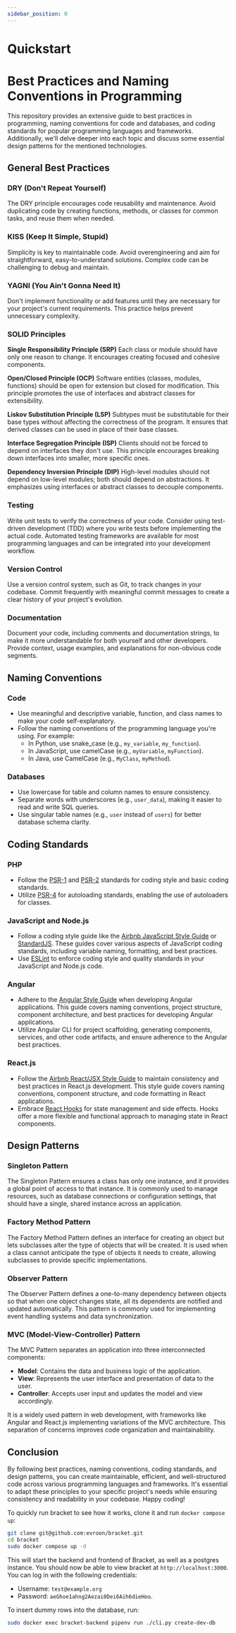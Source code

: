 ```yaml
---
sidebar_position: 0
---
```



# Quickstart

# Best Practices and Naming Conventions in Programming


This repository provides an extensive guide to best practices in programming, naming conventions for code and databases, and coding standards for popular programming languages and frameworks. Additionally, we'll delve deeper into each topic and discuss some essential design patterns for the mentioned technologies.

## General Best Practices

### DRY (Don't Repeat Yourself)
The DRY principle encourages code reusability and maintenance. Avoid duplicating code by creating functions, methods, or classes for common tasks, and reuse them when needed.

### KISS (Keep It Simple, Stupid)
Simplicity is key to maintainable code. Avoid overengineering and aim for straightforward, easy-to-understand solutions. Complex code can be challenging to debug and maintain.

### YAGNI (You Ain't Gonna Need It)
Don't implement functionality or add features until they are necessary for your project's current requirements. This practice helps prevent unnecessary complexity.

### SOLID Principles

**Single Responsibility Principle (SRP)**
Each class or module should have only one reason to change. It encourages creating focused and cohesive components.

**Open/Closed Principle (OCP)**
Software entities (classes, modules, functions) should be open for extension but closed for modification. This principle promotes the use of interfaces and abstract classes for extensibility.

**Liskov Substitution Principle (LSP)**
Subtypes must be substitutable for their base types without affecting the correctness of the program. It ensures that derived classes can be used in place of their base classes.

**Interface Segregation Principle (ISP)**
Clients should not be forced to depend on interfaces they don't use. This principle encourages breaking down interfaces into smaller, more specific ones.

**Dependency Inversion Principle (DIP)**
High-level modules should not depend on low-level modules; both should depend on abstractions. It emphasizes using interfaces or abstract classes to decouple components.

### Testing
Write unit tests to verify the correctness of your code. Consider using test-driven development (TDD) where you write tests before implementing the actual code. Automated testing frameworks are available for most programming languages and can be integrated into your development workflow.

### Version Control
Use a version control system, such as Git, to track changes in your codebase. Commit frequently with meaningful commit messages to create a clear history of your project's evolution.

### Documentation
Document your code, including comments and documentation strings, to make it more understandable for both yourself and other developers. Provide context, usage examples, and explanations for non-obvious code segments.

## Naming Conventions

### Code
- Use meaningful and descriptive variable, function, and class names to make your code self-explanatory.
- Follow the naming conventions of the programming language you're using. For example:
    - In Python, use snake_case (e.g., `my_variable`, `my_function`).
    - In JavaScript, use camelCase (e.g., `myVariable`, `myFunction`).
    - In Java, use CamelCase (e.g., `MyClass`, `myMethod`).

### Databases
- Use lowercase for table and column names to ensure consistency.
- Separate words with underscores (e.g., `user_data`), making it easier to read and write SQL queries.
- Use singular table names (e.g., `user` instead of `users`) for better database schema clarity.

## Coding Standards

### PHP

- Follow the [PSR-1](https://www.php-fig.org/psr/psr-1/) and [PSR-2](https://www.php-fig.org/psr/psr-2/) standards for coding style and basic coding standards.
- Utilize [PSR-4](https://www.php-fig.org/psr/psr-4/) for autoloading standards, enabling the use of autoloaders for classes.

### JavaScript and Node.js

- Follow a coding style guide like the [Airbnb JavaScript Style Guide](https://github.com/airbnb/javascript) or [StandardJS](https://standardjs.com/). These guides cover various aspects of JavaScript coding standards, including variable naming, formatting, and best practices.
- Use [ESLint](https://eslint.org/) to enforce coding style and quality standards in your JavaScript and Node.js code.

### Angular

- Adhere to the [Angular Style Guide](https://angular.io/guide/styleguide) when developing Angular applications. This guide covers naming conventions, project structure, component architecture, and best practices for developing Angular applications.
- Utilize Angular CLI for project scaffolding, generating components, services, and other code artifacts, and ensure adherence to the Angular best practices.

### React.js

- Follow the [Airbnb React/JSX Style Guide](https://github.com/airbnb/javascript/tree/master/react) to maintain consistency and best practices in React.js development. This style guide covers naming conventions, component structure, and code formatting in React applications.
- Embrace [React Hooks](https://reactjs.org/docs/hooks-intro.html) for state management and side effects. Hooks offer a more flexible and functional approach to managing state in React components.

## Design Patterns

### Singleton Pattern

The Singleton Pattern ensures a class has only one instance, and it provides a global point of access to that instance. It is commonly used to manage resources, such as database connections or configuration settings, that should have a single, shared instance across an application.

### Factory Method Pattern

The Factory Method Pattern defines an interface for creating an object but lets subclasses alter the type of objects that will be created. It is used when a class cannot anticipate the type of objects it needs to create, allowing subclasses to provide specific implementations.

### Observer Pattern

The Observer Pattern defines a one-to-many dependency between objects so that when one object changes state, all its dependents are notified and updated automatically. This pattern is commonly used for implementing event handling systems and data synchronization.

### MVC (Model-View-Controller) Pattern

The MVC Pattern separates an application into three interconnected components:

- **Model**: Contains the data and business logic of the application.
- **View**: Represents the user interface and presentation of data to the user.
- **Controller**: Accepts user input and updates the model and view accordingly.

It is a widely used pattern in web development, with frameworks like Angular and React.js implementing variations of the MVC architecture. This separation of concerns improves code organization and maintainability.

## Conclusion

By following best practices, naming conventions, coding standards, and design patterns, you can create maintainable, efficient, and well-structured code across various programming languages and frameworks. It's essential to adapt these principles to your specific project's needs while ensuring consistency and readability in your codebase. Happy coding!





To quickly run bracket to see how it works, clone it and run `docker compose up`:

```bash
git clone git@github.com:evroon/bracket.git
cd bracket
sudo docker compose up -d
```

This will start the backend and frontend of Bracket, as well as a postgres instance. You should now
be able to view bracket at `http://localhost:3000`. You can log in with the following credentials:

- Username: `test@example.org`
- Password: `aeGhoe1ahng2Aezai0Dei6Aih6dieHoo`.

To insert dummy rows into the database, run:

```bash
sudo docker exec bracket-backend pipenv run ./cli.py create-dev-db
```
